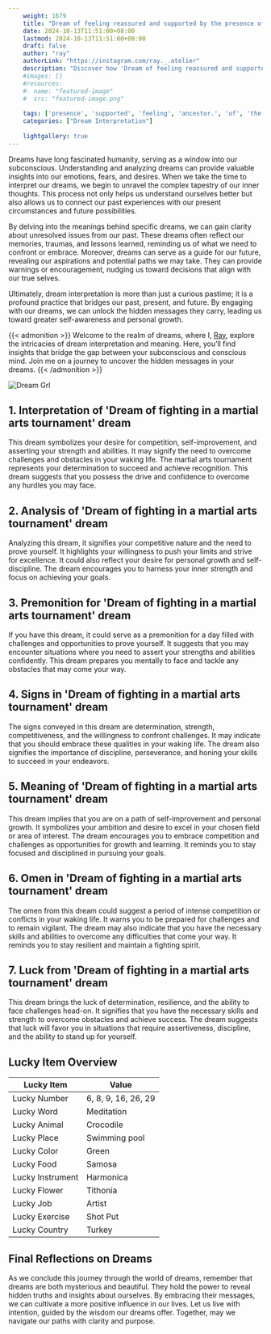 ```yaml
---
    weight: 1679
    title: "Dream of feeling reassured and supported by the presence of an ancestor."  # Assuming 'title' column exists
    date: 2024-10-13T11:51:00+08:00
    lastmod: 2024-10-13T11:51:00+08:00
    draft: false
    author: "ray"
    authorLink: "https://instagram.com/ray._.atelier"
    description: "Discover how 'Dream of feeling reassured and supported by the presence of an ancestor.' can interpret your future and uncover its significant meanings in your life."
    #images: []
    #resources:
    #- name: "featured-image"
    #  src: "featured-image.png"
    
    tags: ['presence', 'supported', 'feeling', 'ancestor.', 'of', 'the', 'Dream', 'an', 'by', 'and', 'reassured']
    categories: ["Dream Interpretation"]
    
    lightgallery: true
---
```

    
Dreams have long fascinated humanity, serving as a window into our subconscious. Understanding and analyzing dreams can provide valuable insights into our emotions, fears, and desires. When we take the time to interpret our dreams, we begin to unravel the complex tapestry of our inner thoughts. This process not only helps us understand ourselves better but also allows us to connect our past experiences with our present circumstances and future possibilities.

By delving into the meanings behind specific dreams, we can gain clarity about unresolved issues from our past. These dreams often reflect our memories, traumas, and lessons learned, reminding us of what we need to confront or embrace. Moreover, dreams can serve as a guide for our future, revealing our aspirations and potential paths we may take. They can provide warnings or encouragement, nudging us toward decisions that align with our true selves.

Ultimately, dream interpretation is more than just a curious pastime; it is a profound practice that bridges our past, present, and future. By engaging with our dreams, we can unlock the hidden messages they carry, leading us toward greater self-awareness and personal growth.

{{< admonition >}}
Welcome to the realm of dreams, where I, [Ray](https://instagram.com/ray._.atelier), explore the intricacies of dream interpretation and meaning. Here, you’ll find insights that bridge the gap between your subconscious and conscious mind. Join me on a journey to uncover the hidden messages in your dreams.
{{< /admonition >}}

![Dream Grl](https://cdn.pixabay.com/photo/2017/11/02/03/35/gothic-2910057_1280.jpg "Dream Grl")

## 1. Interpretation of 'Dream of fighting in a martial arts tournament' dream
 This dream symbolizes your desire for competition, self-improvement, and asserting your strength and abilities. It may signify the need to overcome challenges and obstacles in your waking life. The martial arts tournament represents your determination to succeed and achieve recognition. This dream suggests that you possess the drive and confidence to overcome any hurdles you may face.

## 2. Analysis of 'Dream of fighting in a martial arts tournament' dream
 Analyzing this dream, it signifies your competitive nature and the need to prove yourself. It highlights your willingness to push your limits and strive for excellence. It could also reflect your desire for personal growth and self-discipline. The dream encourages you to harness your inner strength and focus on achieving your goals.

## 3. Premonition for 'Dream of fighting in a martial arts tournament' dream
 If you have this dream, it could serve as a premonition for a day filled with challenges and opportunities to prove yourself. It suggests that you may encounter situations where you need to assert your strengths and abilities confidently. This dream prepares you mentally to face and tackle any obstacles that may come your way.

## 4. Signs in 'Dream of fighting in a martial arts tournament' dream
 The signs conveyed in this dream are determination, strength, competitiveness, and the willingness to confront challenges. It may indicate that you should embrace these qualities in your waking life. The dream also signifies the importance of discipline, perseverance, and honing your skills to succeed in your endeavors.

## 5. Meaning of 'Dream of fighting in a martial arts tournament' dream
 This dream implies that you are on a path of self-improvement and personal growth. It symbolizes your ambition and desire to excel in your chosen field or area of interest. The dream encourages you to embrace competition and challenges as opportunities for growth and learning. It reminds you to stay focused and disciplined in pursuing your goals.

## 6. Omen in 'Dream of fighting in a martial arts tournament' dream
 The omen from this dream could suggest a period of intense competition or conflicts in your waking life. It warns you to be prepared for challenges and to remain vigilant. The dream may also indicate that you have the necessary skills and abilities to overcome any difficulties that come your way. It reminds you to stay resilient and maintain a fighting spirit.

## 7. Luck from 'Dream of fighting in a martial arts tournament' dream
 This dream brings the luck of determination, resilience, and the ability to face challenges head-on. It signifies that you have the necessary skills and strength to overcome obstacles and achieve success. The dream suggests that luck will favor you in situations that require assertiveness, discipline, and the ability to stand up for yourself.

## Lucky Item Overview
| Lucky Item          | Value              |
|---------------|--------------------|
| Lucky Number        | 6, 8, 9, 16, 26, 29  |
| Lucky Word          | Meditation |
| Lucky Animal        | Crocodile |
| Lucky Place         | Swimming pool     |
| Lucky Color         | Green     |
| Lucky Food          | Samosa      |
| Lucky Instrument    | Harmonica |
| Lucky Flower        | Tithonia    |
| Lucky Job           | Artist       |
| Lucky Exercise      | Shot Put  |
| Lucky Country       | Turkey    |


##  Final Reflections on Dreams

As we conclude this journey through the world of dreams, remember that dreams are both mysterious and beautiful. They hold the power to reveal hidden truths and insights about ourselves. By embracing their messages, we can cultivate a more positive influence in our lives. Let us live with intention, guided by the wisdom our dreams offer. Together, may we navigate our paths with clarity and purpose.
